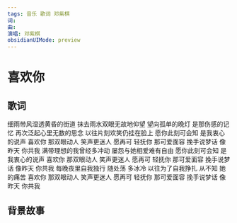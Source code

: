 ```yaml
---
tags: 音乐 歌词 邓紫棋
词: 
曲: 
演唱: 邓紫棋
obsidianUIMode: preview
---
```


# 喜欢你

## 歌词

细雨带风湿透黄昏的街道
抹去雨水双眼无故地仰望
望向孤单的晚灯
是那伤感的记忆
再次泛起心里无数的思念
以往片刻欢笑仍挂在脸上
愿你此刻可会知
是我衷心的说声
喜欢你 那双眼动人
笑声更迷人
愿再可 轻抚你
那可爱面容
挽手说梦话
像昨天 你共我
满带理想的我曾经多冲动
屡怨与她相爱难有自由
愿你此刻可会知
是我衷心的说声
喜欢你 那双眼动人
笑声更迷人
愿再可 轻抚你
那可爱面容
挽手说梦话
像昨天 你共我
每晚夜里自我独行
随处荡 多冰冷
以往为了自我挣扎
从不知 她的痛苦
喜欢你 那双眼动人
笑声更迷人
愿再可 轻抚你
那可爱面容
挽手说梦话
像昨天 你共我

## 背景故事
